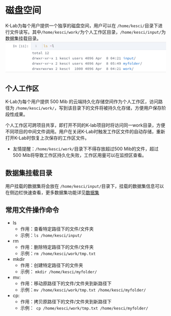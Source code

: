 # 磁盘空间
K-Lab为每个用户提供一个独享的磁盘空间，用户可以在 `/home/kesci/`目录下进行文件读写。其中`/home/kesci/work/`为个人工作区目录，`/home/kesci/input/`为数据集挂载目录。
![worksaoce](image/workspace.png)

## 个人工作区
K-Lab为每个用户提供 500 Mib 的云端持久化存储空间作为个人工作区，访问路径为 `/home/kesci/work/`，写到该目录下的文件将被持久化存储，方便用户保存阶段性成果。

个人工作区可跨项目共享，即打开不同的K-lab项目时将访问同一work目录，方便不同项目的中间文件调用。用户在关闭K-Lab时触发工作区文件的自动存储，重新打开K-Lab时恢复上次保存的工作区文件。

* 友情提醒：`/home/kesci/work/`目录下不得存放超过500 Mib的文件，超过500 Mib将导致工作区持久化失败，工作区用量可以在监控区查看。

## 数据集挂载目录
用户挂载的数据集将会放在 `/home/kesci/input/`目录下，挂载的数据集信息可以在侧边栏快速查看，更多数据集功能详见[数据集](chapter4.md)


## 常用文件操作命令

* ls
    * 作用：查看特定路径下的文件/文件夹
    * 示例：```ls /home/kesci/input/```
* rm
    * 作用：删除特定路径下的文件/文件夹
    * 示例：```rm /home/kesci/work/tmp.txt``` 
* mkdir 
    * 作用：创建特定路径下的文件夹
    * 示例： ```mkdir /home/kesci/myfolder/```
* mv:
    * 作用：移动原路径下的文件/文件夹到新路径下
    * 示例：```mv /home/kesci/work/tmp.txt /home/kesci/myfolder/```
* cp:
    * 作用：拷贝原路径下的文件/文件夹到新路径下
    * 示例：``` cp /home/kesci/work/tmp.txt /home/kesci/myfolder/```
